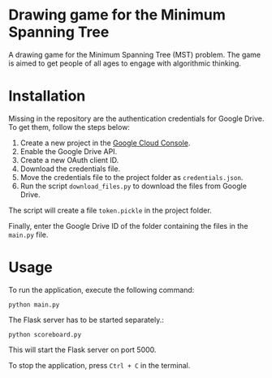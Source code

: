 # Drawing game for the Minimum Spanning Tree

A drawing game for the Minimum Spanning Tree (MST) problem.
The game is aimed to get people of all ages to engage with algorithmic thinking.


# Installation

Missing in the repository are the authentication credentials for Google Drive.
To get them, follow the steps below:

1. Create a new project in the [Google Cloud Console](https://console.cloud.google.com/).
2. Enable the Google Drive API.
3. Create a new OAuth client ID.
4. Download the credentials file.
5. Move the credentials file to the project folder as `credentials.json`.
6. Run the script `download_files.py` to download the files from Google Drive.

The script will create a file `token.pickle` in the project folder.

Finally, enter the Google Drive ID of the folder containing the files in the `main.py` file.

# Usage

To run the application, execute the following command:

```
python main.py
```

The Flask server has to be started separately.: 

```
python scoreboard.py
```

This will start the Flask server on port 5000.

To stop the application, press `Ctrl + C` in the terminal.